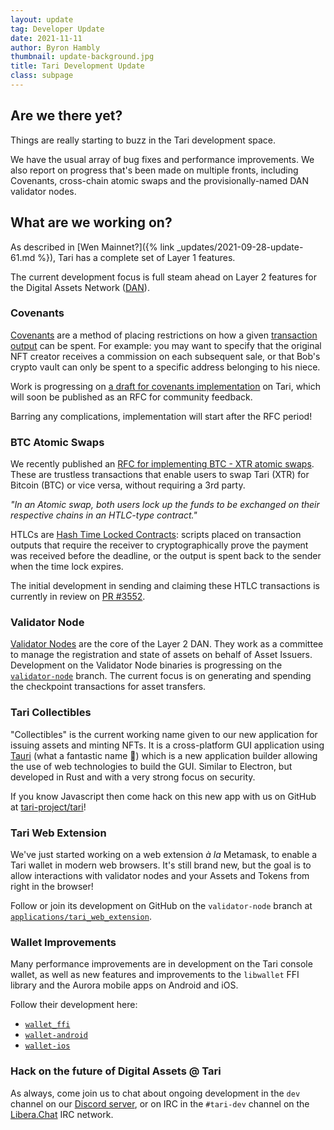 ```yaml
---
layout: update
tag: Developer Update
date: 2021-11-11
author: Byron Hambly
thumbnail: update-background.jpg
title: Tari Development Update
class: subpage
---
```


## Are we there yet?

Things are really starting to buzz in the Tari development space.

We have the usual array of bug fixes and performance improvements. We also report on progress that's been made on multiple fronts, including Covenants, cross-chain atomic swaps and the provisionally-named DAN validator nodes.

## What are we working on?

As described in [Wen Mainnet?]({% link _updates/2021-09-28-update-61.md %}), Tari has a complete set of Layer 1 features.

The current development focus is full steam ahead on Layer 2 features for the Digital Assets Network ([DAN](https://rfc.tari.com/RFC-0300_DAN.html#related-requests-for-comment)).

### Covenants

[Covenants](https://bitcoinops.org/en/topics/covenants/) are a method of placing restrictions on how a given [transaction output](https://rfc.tari.com/Glossary.html#unspent-transaction-outputs) can be spent. For example: you may want to specify that the original NFT creator receives a commission on each subsequent sale, or that Bob's crypto vault can only be spent to a specific address belonging to his niece.

Work is progressing on [a draft for covenants implementation](https://gist.github.com/sdbondi/035ca1db7980d974a99e914e6f499a97) on Tari, which will soon be published as an RFC for community feedback.

Barring any complications, implementation will start after the RFC period!

### BTC Atomic Swaps

We recently published an [RFC for implementing BTC - XTR atomic swaps](https://rfc.tari.com/RFC-0240_AtomicSwap.html#description). These are trustless transactions that enable users to swap Tari (XTR) for Bitcoin (BTC) or vice versa, without requiring a 3rd party.

_"In an Atomic swap, both users lock up the funds to be exchanged on their respective chains in an HTLC-type contract."_

HTLCs are [Hash Time Locked Contracts](https://en.bitcoin.it/wiki/Hash_Time_Locked_Contracts): scripts placed on transaction outputs that require the receiver to cryptographically prove the payment was received before the deadline, or the output is spent back to the sender when the time lock expires.

The initial development in sending and claiming these HTLC transactions is currently in review on [PR #3552](https://github.com/tari-project/tari/pull/3552).

### Validator Node

[Validator Nodes](https://rfc.tari.com/RFC-0302_ValidatorNodes.html) are the core of the Layer 2 DAN. They work as a committee to manage the registration and state of assets on behalf of Asset Issuers. Development on the Validator Node binaries is progressing on the [`validator-node`](https://github.com/tari-project/tari/tree/validator-node) branch. The current focus is on generating and spending the checkpoint transactions for asset transfers.

### Tari Collectibles

"Collectibles" is the current working name given to our new application for issuing assets and minting NFTs. It is a cross-platform GUI application using [Tauri](https://tauri.app) (what a fantastic name 👏) which is a new application builder allowing the use of web technologies to build the GUI. Similar to Electron, but developed in Rust and with a very strong focus on security.

If you know Javascript then come hack on this new app with us on GitHub at [tari-project/tari](https://github.com/tari-project/tari/tree/validator-node/applications/tari_collectibles)!

### Tari Web Extension

We've just started working on a web extension _à la_ Metamask, to enable a Tari wallet in modern web browsers. It's still brand new, but the goal is to allow interactions with validator nodes and your Assets and Tokens from right in the browser!

Follow or join its development on GitHub on the `validator-node` branch at [`applications/tari_web_extension`](https://github.com/tari-project/tari/tree/validator-node/applications/tari_web_extension).

### Wallet Improvements

Many performance improvements are in development on the Tari console wallet, as well as new features and improvements to the `libwallet` FFI library and the Aurora mobile apps on Android and iOS.

Follow their development here:

- [`wallet_ffi`](https://github.com/tari-project/tari/tree/development/base_layer/wallet_ffi)
- [`wallet-android`](https://github.com/tari-project/wallet-android)
- [`wallet-ios`](https://github.com/tari-project/wallet-ios)

### Hack on the future of Digital Assets @ Tari

As always, come join us to chat about ongoing development in the `dev` channel on our [Discord server](https://discord.gg/tari), or on IRC in the `#tari-dev` channel on the [Libera.Chat](https://libera.chat) IRC network.

